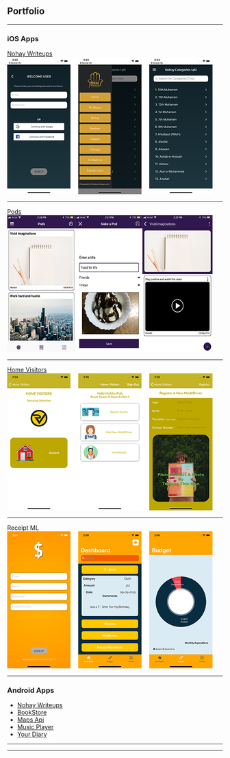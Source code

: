 ## Portfolio

---

### iOS Apps

[Nohay Writeups](https://itunes.apple.com/in/app/nohay-writeups/id1446049674?mt=8)
<br>
<img src="images/nohay_writeups.png?raw=true"/>

---
[Pods](https://apps.apple.com/in/app/pods-app/id1476801929)
<img src="images/pods.png?raw=true"/>

---
[Home Visitors](https://apps.apple.com/in/app/homevisitors/id1458984379)
<img src="images/home_visitors.png?raw=true"/>

---

Receipt ML
<img src="images/receipt_ml.png"/>

---

### Android Apps

- [Nohay Writeups](https://play.google.com/store/apps/details?id=com.writeupsnohay.nohaywriteups)
- [BookStore](https://github.com/coderfox98/BookStore)
- [Maps Api](https://github.com/coderfox98/MapsApi)
- [Music Player](https://github.com/coderfox98/Music-Player)
- [Your Diary](https://github.com/coderfox98/YourDiary)

---




---
